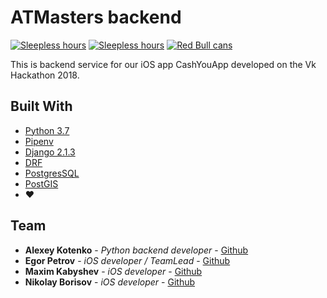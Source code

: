 # ATMasters backend
[![Sleepless hours](https://img.shields.io/badge/hodgie%20code%20level-normal-yellow.svg)](https://vk.com/wall-103600381_1413)
[![Sleepless hours](https://img.shields.io/badge/sleepless%20hours-42-green.svg)](https://vk.com/wall-103600381_1413)
[![Red Bull cans](https://img.shields.io/badge/Red%20Bull%20cans-12-red.svg)](https://pp.userapi.com/c848524/v848524962/b8097/b1m2mSraQJ4.jpg)

This is backend service for our iOS app CashYouApp developed on the Vk Hackathon 2018.

## Built With

* [Python 3.7](https://www.python.org/downloads/release/python-370/)
* [Pipenv](https://github.com/pypa/pipenv)
* [Django 2.1.3](https://www.djangoproject.com/)
* [DRF](https://www.django-rest-framework.org)
* [PostgresSQL](https://www.postgresql.org/)
* [PostGIS](https://postgis.net/)
* :heart:

## Team

* **Alexey Kotenko** - *Python backend developer* - [Github](https://github.com/k0t3n)
* **Egor Petrov** - *iOS developer / TeamLead* - [Github](https://github.com/Barbatosso)
* **Maxim Kabyshev** - *iOS developer* - [Github](https://github.com/kabyshev)
* **Nikolay Borisov** - *iOS developer* - [Github](https://github.com/casper6479)


